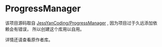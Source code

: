 # ProgressManager

该项目源码取自 [JessYanCoding/ProgressManager](https://github.com/JessYanCoding/ProgressManager) ,
因为项目过于久远添加依赖会有错误， 所以创建这个库用以自用。

详情还请查看原作者库。